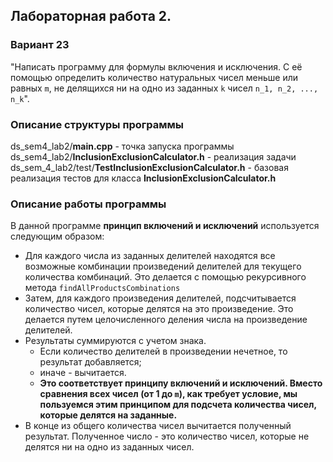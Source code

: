 ## Лабораторная работа 2.

### Вариант 23
"Написать программу для формулы включения и исключения. 
С её помощью определить количество натуральных чисел меньше или
равных `m`, не делящихся ни на одно из заданных `k` чисел
`n_1, n_2, ..., n_k`".

### Описание структуры программы

ds_sem4_lab2/**main.cpp** - точка запуска программы
ds_sem4_lab2/**InclusionExclusionCalculator.h** - 
реализация задачи
ds_sem_4_lab2/test/**TestInclusionExclusionCalculator.h** -
базовая реализация тестов для класса **InclusionExclusionCalculator.h**

### Описание работы программы

В данной программе **принцип включений и исключений** 
используется следующим образом:  
- Для каждого числа из заданных делителей находятся все возможные комбинации 
произведений делителей для текущего количества комбинаций. Это делается с 
помощью рекурсивного метода `findAllProductsCombinations`
- Затем, для каждого произведения делителей, подсчитывается количество чисел, 
которые делятся на это произведение. Это делается путем целочисленного 
деления числа на произведение делителей.
- Результаты суммируются с учетом знака. 
  - Если количество делителей в произведении нечетное, то результат добавляется; 
  - иначе - вычитается. 
  - **Это соответствует принципу включений и исключений. Вместо сравнения всех
чисел (от 1 до `m`), как требует условие, мы пользуемся этим принципом для
подсчета количества чисел, которые делятся на заданные.**
- В конце из общего количества чисел вычитается полученный результат. Полученное число - это количество чисел, которые не делятся ни на одно из заданных чисел.
